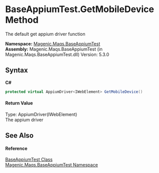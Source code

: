 # BaseAppiumTest.GetMobileDevice Method 
 

The default get appium driver function

**Namespace:**&nbsp;<a href="#/MAQS_5/Appium_AUTOGENERATED/Magenic-Maqs-BaseAppiumTest_Namespace">Magenic.Maqs.BaseAppiumTest</a><br />**Assembly:**&nbsp;Magenic.Maqs.BaseAppiumTest (in Magenic.Maqs.BaseAppiumTest.dll) Version: 5.3.0

## Syntax

**C#**<br />
``` C#
protected virtual AppiumDriver<IWebElement> GetMobileDevice()
```


#### Return Value
Type: AppiumDriver(IWebElement)<br />The appium driver

## See Also


#### Reference
<a href="#/MAQS_5/Appium_AUTOGENERATED/BaseAppiumTest_Class">BaseAppiumTest Class</a><br /><a href="#/MAQS_5/Appium_AUTOGENERATED/Magenic-Maqs-BaseAppiumTest_Namespace">Magenic.Maqs.BaseAppiumTest Namespace</a><br />